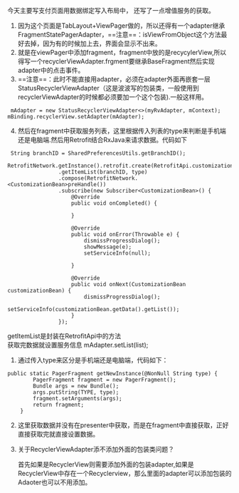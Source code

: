 今天主要写支付页面用数据绑定写入布局中，
还写了一点增值服务的获取。
1. 因为这个页面是TabLayout+ViewPager做的，所以还得有一个adapter继承FragmentStatePagerAdapter，==注意==：isViewFromObject这个方法最好去掉，因为有的时候加上去，界面会显示不出来。
2. 就是在viewPager中添加fragment，fragment中放的是recycylerView,所以得写一个recyclerViewAdapter.frgment要继承BaseFragment然后实现adapter中的点击事件。
3. ==注意==：此时不能直接用adapter，必须在adapter外面再嵌套一层StatusRecyclerViewAdapter（这是波波写的包装类，一般使用到recyclerViewAdapter的时候都必须要加一个这个包装).一般这样用。
```
 mAdapter = new StatusRecyclerViewAdapter<>(myRvAdapter, mContext);
mBinding.recyclerView.setAdapter(mAdapter);

```
4. 然后在fragment中获取服务列表，这里根据传入列表的type来判断是手机端还是电脑端.然后用Retrofit结合RxJava来请求数据。代码如下

```
 String branchID = SharedPreferencesUtils.getBranchID();
        RetrofitNetwork.getInstance().retrofit.create(RetrofitApi.customization.class)
                .getItemList(branchID, type)
                .compose(RetrofitNetwork.<CustomizationBean>preHandle())
                .subscribe(new Subscriber<CustomizationBean>() {
                    @Override
                    public void onCompleted() {

                    }

                    @Override
                    public void onError(Throwable e) {
                        dismissProgressDialog();
                        showMessage(e);
                        setServiceInfo(null);

                    }

                    @Override
                    public void onNext(CustomizationBean customizationBean) {
                        dismissProgressDialog();
                        setServiceInfo(customizationBean.getData().getList());
                    }
                });
```
getItemList是封装在RetrofitApi中的方法   
获取完数据就设置服务信息
mAdapter.setList(list);
1. 通过传入type来区分是手机端还是电脑端，代码如下：

```
public static PagerFragment getNewInstance(@NonNull String type) {
        PagerFragment fragment = new PagerFragment();
        Bundle args = new Bundle();
        args.putString(TYPE, type);
        fragment.setArguments(args);
        return fragment;
    }
```
2. 这里获取数据并没有在presenter中获取，而是在fragment中直接获取，正好直接获取完就直接设置数据。

3.  关于RecyclerViewAdapter添不添加外面的包装类问题？

    首先如果是RecyclerView则需要添加外面的包装adapter,如果是RecyclerView中存在一个Recyclerview，那么里面的adapter可以添加包装的Adaoter也可以不用添加。


